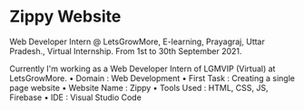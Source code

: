 # Zippy Website

Web Developer Intern @ LetsGrowMore, E-learning, Prayagraj, Uttar Pradesh., Virtual Internship.
From 1st to 30th September 2021.

Currently I'm working as a Web Developer Intern of LGMVIP (Virtual) at LetsGrowMore.
• Domain : Web Development
• First Task : Creating a single page website
• Website Name : Zippy
• Tools Used : HTML, CSS, JS, Firebase
• IDE : Visual Studio Code
